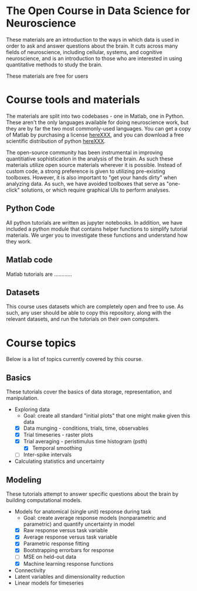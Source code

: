 # The Open Course in Data Science for Neuroscience
These materials are an introduction to the ways in which data is used in order to ask and answer questions about the brain. It cuts across many fields of neuroscience, including cellular, systems, and cognitive neuroscience, and is an introduction to those who are interested in using quantitative methods to study the brain.

These materials are free for users 

# Course tools and materials
The materials are split into two codebases - one in Matlab, one in Python. These aren't the only languages available for doing neuroscience work, but they are by far the two most commonly-used languages. You can get a copy of Matlab by purchasing a license [hereXXX](matlab.com), and you can download a free scientific distribution of python [hereXXX](anaconda.com).

The open-source community has been instrumental in improving quantitiative sophistication in the analysis of the brain. As such these materials utilize open source materials wherever it is possible. Instead of custom code, a strong preference is given to utilizing pre-existing toolboxes. However, it is also important to "get your hands dirty" when analyzing data. As such, we have avoided toolboxes that serve as "one-click" solutions, or which require graphical UIs to perform analyses.

## Python Code
All python tutorials are written as jupyter notebooks. In addition, we have included a python module that contains helper functions to simplify tutorial materials. We urger you to investigate these functions and understand how they work.

## Matlab code
Matlab tutorials are ............

## Datasets
This course uses datasets which are completely open and free to use. As such, any user should be able to copy this repository, along with the relevant datasets, and run the tutorials on their own computers.

# Course topics
Below is a list of topics currently covered by this course.

## Basics
These tutorials cover the basics of data storage, representation, and manipulation.

* Exploring data
  * Goal: create all standard "initial plots" that one might make given this data
  - [x] Data munging - conditions, trials, time, observables
  - [x] Trial timeseries - raster plots
  - [x] Trial averaging - peristimulus time histogram (psth)
    - [x] Temporal smoothing
  - [ ] Inter-spike intervals
* Calculating statistics and uncertainty

## Modeling
These tutorials attempt to answer specific questions about the brain by building computational models.

* Models for anatomical (single unit) response during task
  * Goal: create average response models (nonparametric and parametric) and quantify uncertainty in model
  - [x] Raw response versus task variable
  - [x] Average response versus task variable
  - [x] Parametric response fitting
  - [x] Bootstrapping errorbars for response
  - [ ] MSE on held-out data
  - [x] Machine learning response functions
* Connectivity
* Latent variables and dimensionality reduction
* Linear models for timeseries
